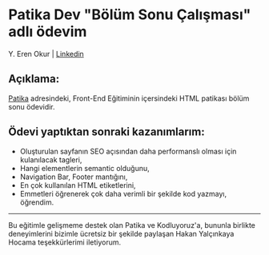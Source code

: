 # Patika Dev "Bölüm Sonu Çalışması" adlı ödevim

Y. Eren Okur
| [Linkedin](https://www.linkedin.com/in/eren0kur/)


## Açıklama:

 [Patika](https://www.patika.dev/) adresindeki, Front-End Eğitiminin içersindeki HTML patikası bölüm sonu ödevidir.


## Ödevi yaptıktan sonraki kazanımlarım:

* Oluşturulan sayfanın SEO açısından daha performanslı olması için kulanılacak tagleri,
* Hangi elementlerin semantic olduğunu,
* Navigation Bar, Footer mantığını,
* En çok kullanılan HTML etiketlerini,
* Emmetleri öğrenerek çok daha verimli bir şekilde kod yazmayı, öğrendim.

---

Bu eğitimle gelişmeme destek olan Patika ve Kodluyoruz'a, bununla birlikte deneyimlerini bizimle ücretsiz bir şekilde paylaşan Hakan Yalçınkaya Hocama teşekkürlerimi iletiyorum.


